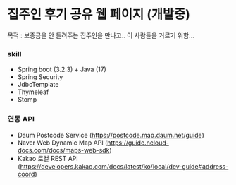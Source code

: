 # 집주인 후기 공유 웹 페이지 (개발중)
목적 : 보증금을 안 돌려주는 집주인을 만나고.. 이 사람들을 거르기 위함...

### skill 
- Spring boot (3.2.3) + Java (17)
- Spring Security 
- JdbcTemplate
- Thymeleaf
- Stomp 

### 연동 API
- Daum Postcode Service (https://postcode.map.daum.net/guide)
- Naver Web Dynamic Map API (https://guide.ncloud-docs.com/docs/maps-web-sdk)
- Kakao 로컬 REST API (https://developers.kakao.com/docs/latest/ko/local/dev-guide#address-coord)
